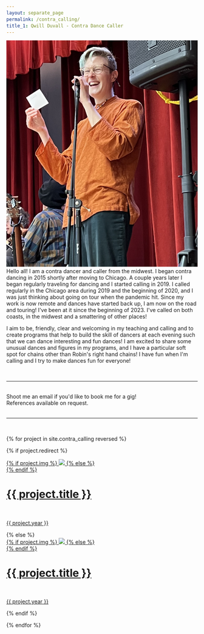 ```yaml
---
layout: separate_page
permalink: /contra_calling/
title_1: Qwill Duvall - Contra Dance Caller
---
```

<img class="col one right profile-pic" src="/img/calling/calling_cropped.jpeg">

<br/>
Hello all! I am a contra dancer and caller from the midwest.  I began contra dancing in 2015 shortly after moving to Chicago.  A couple years later I began regularly traveling for dancing and I started calling in 2019.  I called regularly in the Chicago area during 2019 and the beginning of 2020, and I was just thinking about going on tour when the pandemic hit.  Since my work is now remote and dances have started back up, I am now on the road and touring! I've been at it since the beginning of 2023. I've called on both coasts, in the midwest and a smattering of other places!

I aim to be, friendly, clear and welcoming in my teaching and calling and to create programs that help to build the skill of dancers at each evening such that we can dance interesting and fun dances! I am excited to share some unusual dances and figures in my programs, and I have a particular soft spot for chains other than Robin's right hand chains! I have fun when I'm calling and I try to make dances fun for everyone!
<!--<a href="http://fortawesome.github.io/Font-Awesome/" target="blank">Font Awesome icons</a>-->

<br/>
<hr/>
<br/>
<span class="contacticon center">
	<a href="mailto:qwill.duvall@gmail.com"><i class="fa fa-envelope-square"></i></a>
	<a href="http://facebook.com/QwillDuvallContraDanceCaller" target="_blank"><i class="fa fa-facebook-square"></i></a>
</span>

<div class="col three caption">
	Shoot me an email if you'd like to book me for a gig!
  <br/>
  References available on request.
</div>

<br/>
<hr/>
<br/>


{% for project in site.contra_calling reversed %}

{% if project.redirect %}
<div class="project">
    <div class="thumbnail display-title">
        <a href="{{ project.redirect }}" target="_blank">
        {% if project.img %}
        <img class="thumbnail" src="{{ project.img }}"/>
        {% else %}
        <div class="thumbnail blankbox"></div>
        {% endif %}
        <span>
            <h1>{{ project.title }}</h1>
            <br/>
            <p>{{ project.year }}</p>
        </span>
        </a>
    </div>
</div>
{% else %}

<div class="project">
    <div class="thumbnail display-title">
        <a href="{{ site.baseurl }}{{ project.url }}">
        {% if project.img %}
        <img class="thumbnail" src="{{ project.img }}"/>
        {% else %}
        <div class="thumbnail blankbox"></div>
        {% endif %}
        <span>
            <h1>{{ project.title }}</h1>
            <br/>
            <p>{{ project.year }}</p>
        </span>
        </a>
    </div>
</div>

{% endif %}

{% endfor %}
